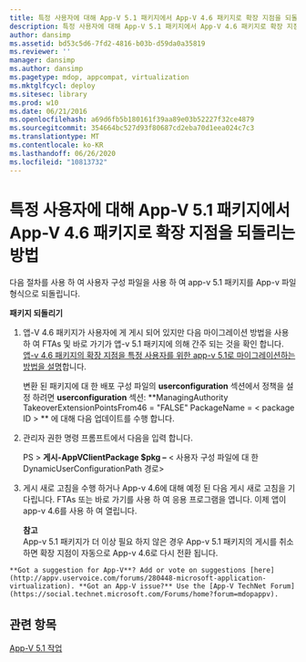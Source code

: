 ```yaml
---
title: 특정 사용자에 대해 App-V 5.1 패키지에서 App-V 4.6 패키지로 확장 지점을 되돌리는 방법
description: 특정 사용자에 대해 App-V 5.1 패키지에서 App-V 4.6 패키지로 확장 지점을 되돌리는 방법
author: dansimp
ms.assetid: bd53c5d6-7fd2-4816-b03b-d59da0a35819
ms.reviewer: ''
manager: dansimp
ms.author: dansimp
ms.pagetype: mdop, appcompat, virtualization
ms.mktglfcycl: deploy
ms.sitesec: library
ms.prod: w10
ms.date: 06/21/2016
ms.openlocfilehash: a69d6fb5b180161f39aa89e03b52227f32ce4879
ms.sourcegitcommit: 354664bc527d93f80687cd2eba70d1eea024c7c3
ms.translationtype: MT
ms.contentlocale: ko-KR
ms.lasthandoff: 06/26/2020
ms.locfileid: "10813732"
---
```

# 특정 사용자에 대해 App-V 5.1 패키지에서 App-V 4.6 패키지로 확장 지점을 되돌리는 방법


다음 절차를 사용 하 여 사용자 구성 파일을 사용 하 여 app-v 5.1 패키지를 App-v 파일 형식으로 되돌립니다.

**패키지 되돌리기**

1.  앱-V 4.6 패키지가 사용자에 게 게시 되어 있지만 다음 마이그레이션 방법을 사용 하 여 FTAs 및 바로 가기가 앱-v 5.1 패키지에 의해 간주 되는 것을 확인 합니다. [앱-v 4.6 패키지의 확장 지점을 특정 사용자를 위한 app-v 5.1로 마이그레이션하는 방법을 설명](how-to-migrate-extension-points-from-an-app-v-46-package-to-app-v-51-for-a-specific-user.md)합니다.

    변환 된 패키지에 대 한 배포 구성 파일의 **userconfiguration** 섹션에서 정책을 설정 하려면 **userconfiguration** 섹션: **ManagingAuthority TakeoverExtensionPointsFrom46 = "FALSE" PackageName = &lt; package ID &gt; ** 에 대해 다음 업데이트를 수행 합니다.

2.  관리자 권한 명령 프롬프트에서 다음을 입력 합니다.

    PS &gt; **게시-AppVClientPackage $pkg –** &lt; 사용자 구성 파일에 대 한 DynamicUserConfigurationPath 경로&gt;

3.  게시 새로 고침을 수행 하거나 App-v 4.6에 대해 예정 된 다음 게시 새로 고침을 기다립니다. FTAs 또는 바로 가기를 사용 하 여 응용 프로그램을 엽니다. 이제 앱이 app-v 4.6를 사용 하 여 열립니다.

    **참고**  
    App-v 5.1 패키지가 더 이상 필요 하지 않은 경우 App-v 5.1 패키지의 게시를 취소 하면 확장 지점이 자동으로 App-v 4.6로 다시 전환 됩니다.



~~~
**Got a suggestion for App-V**? Add or vote on suggestions [here](http://appv.uservoice.com/forums/280448-microsoft-application-virtualization). **Got an App-V issue?** Use the [App-V TechNet Forum](https://social.technet.microsoft.com/Forums/home?forum=mdopappv).
~~~

## 관련 항목


[App-V 5.1 작업](operations-for-app-v-51.md)









